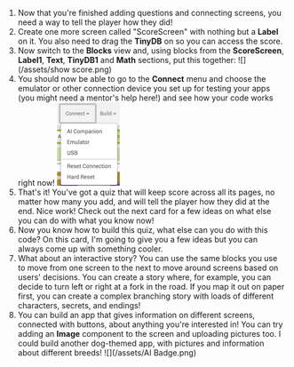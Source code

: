 1. Now that you're finished adding questions and connecting screens, you need a way to tell the player how they did!
2. Create one more screen called "ScoreScreen" with nothing but a **Label** on it. You also need to drag the **TinyDB** on so you can access the score.
3. Now switch to the **Blocks** view and, using blocks from the **ScoreScreen**, **Label1**, **Text**, **TinyDB1** and **Math** sections, put this together:
  ![](/assets/show score.png)
4. You should now be able to go to the **Connect** menu and choose the emulator or other connection device you set up for testing your apps (you might need a mentor's help here!) and see how your code works right now!
  ![](/assets/connect.png)   
5. That's it! You've got a quiz that will keep score across all its pages, no matter how many you add, and will tell the player how they did at the end. Nice work! Check out the next card for a few ideas on what else you can do with what you know now!
6. Now you know how to build this quiz, what else can you do with this code? On this card, I'm going to give you a few ideas but you can always come up with something cooler.
7. What about an interactive story? You can use the same blocks you use to move from one screen to the next to move around screens based on users' decisions. You can create a story where, for example, you can decide to turn left or right at a fork in the road. If you map it out on paper first, you can create a complex branching story with loads of different characters, secrets, and endings!
8. You can build an app that gives information on different screens, connected with buttons, about anything you're interested in! You can try adding an **Image** component to the screen and uploading pictures too. I could build another dog-themed app, with pictures and information about different breeds!
![](/assets/AI Badge.png)